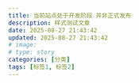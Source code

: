 ```yaml
---
title: 当前站点处于开发阶段 并非正式发布
description: 样式测试文章
date: 2025-08-27 21:43:42
updated: 2025-08-27 21:43:42
# image:
# type: story
categories: [分类]
tags: [标签1, 标签2]
---
```

